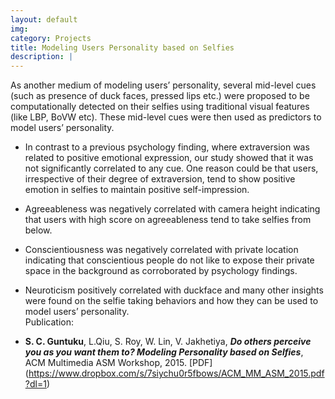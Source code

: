 ```yaml
---
layout: default
img: 
category: Projects
title: Modeling Users Personality based on Selfies
description: |
---
```

As another medium of modeling users’ personality, several mid-level cues (such as presence of duck faces, pressed lips etc.) were proposed to be computationally detected on their selfies using traditional visual features (like LBP, BoVW etc). These mid-level cues were then used as predictors to model users’ personality.    
  
  * In contrast to a previous psychology finding, where extraversion was related to positive emotional expression, our study showed that it was not significantly correlated to any cue. One reason could be that users, irrespective of their degree of extraversion, tend to show positive emotion in selfies to maintain positive self-impression.   
 
  * Agreeableness was negatively correlated with camera height indicating that users with high score on agreeableness tend to take selfies from below.    
 
  * Conscientiousness was negatively correlated with private location indicating that conscientious people do not like to expose their private space in the background as corroborated by psychology findings.    
 
  * Neuroticism positively correlated with duckface and many other insights were found on the selfie taking behaviors and how they can be used to model users’ personality.    
Publication:
  + **S. C. Guntuku**, L.Qiu, S. Roy, W. Lin, V. Jakhetiya, **_Do others perceive you as you want them to? Modeling Personality based on Selfies_**, ACM Multimedia ASM Workshop,  2015. [PDF] (https://www.dropbox.com/s/7siychu0r5fbows/ACM_MM_ASM_2015.pdf?dl=1)  
